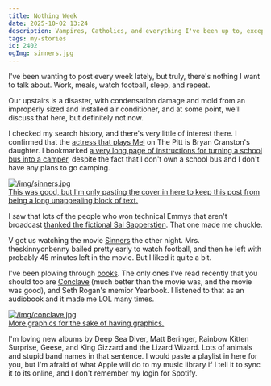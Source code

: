 ```yaml
---
title: Nothing Week
date: 2025-10-02 13:24
description: Vampires, Catholics, and everything I've been up to, except the bad stuff.  And it amounts to pretty much nothing.
tags: my-stories
id: 2402
ogImg: sinners.jpg
---
```


I've been wanting to post every week lately, but truly, there's nothing I want to talk about.  Work, meals, watch football, sleep, and repeat.

Our upstairs is a disaster, with condensation damage and mold from an improperly sized and installed air conditioner, and at some point, we'll discuss that here, but definitely not now.

I checked my search history, and there's very little of interest there.  I confirmed that the <a href="https://en.wikipedia.org/wiki/Taylor_Dearden" target ="_blank">actress that plays Mel</a> on The Pitt is Bryan Cranston's daughter.  I bookmarked <a href="https://www.transfinder.com/resources/The-School-Bus-to-RV-Conversion-Guide" target="_blank">a very long page of instructions for turning a school bus into a camper</a>, despite the fact that I don't own a school bus and I don't have any plans to go camping. 

<a class="lightview alignright" href="/img/sinners.jpg" data-lightview-caption="This was good, but I'm only pasting the cover in here to keep this post from being a long unappealing block of text." data-lightview-group="group1" ><img src="/img/sinners.jpg" alt="/img/sinners.jpg"><br><span class="caption">This was good, but I'm only pasting the cover in here to keep this post from being a long unappealing block of text.</span></a>

I saw that lots of the people who won technical Emmys that aren't broadcast <a href="https://www.cinemablend.com/streaming-news/sal-saperstein-emmy-winners-the-studio-inside-joke-explained-ike-barinholtz " target="_blank">thanked the fictional Sal Sapperstien</a>.  That one made me chuckle.

V got us watching the movie <a href="https://en.wikipedia.org/wiki/Sinners_(2025_film)" target="_blank">Sinners</a> the other night.  Mrs. theskinnyonbenny bailed pretty early to watch football, and then he left with probably 45 minutes left in the movie.  But I liked it quite a bit.

I've been plowing through <a href="/books">books</a>.  The only ones I've read recently that you should too are <a href="https://en.wikipedia.org/wiki/Conclave_(novel)" target="_blank">Conclave</a> (much better than the movie was, and the movie was good), and Seth Rogan's memior Yearbook.  I listened to that as an audiobook and it made me LOL many times.

<a class="lightview alignright" href="/img/conclave.jpg" data-lightview-caption="More graphics for the sake of having graphics." data-lightview-group="group1" ><img src="/img/conclave.jpg" alt="/img/conclave.jpg"><br><span class="caption">More graphics for the sake of having graphics.</span></a>

I'm loving new albums by Deep Sea Diver, Matt Beringer, Rainbow Kitten Surprise, Geese, and King Gizzard and the Lizard Wizard.  Lots of animals and stupid band names in that sentence.  I would paste a playlist in here for you, but I'm afraid of what Apple will do to my music library if I tell it to sync it to its online, and I don't remember my login for Spotify.

